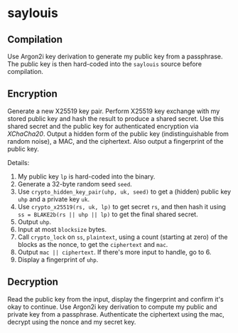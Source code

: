 saylouis
========

Compilation
-----------

Use Argon2i key derivation to generate my public key from a passphrase.
The public key is then hard-coded into the `saylouis` source before compilation.

Encryption
----------

Generate a new X25519 key pair. Perform X25519 key exchange with my stored
public key and hash the result to produce a shared secret. Use this shared
secret and the public key for authenticated encryption via *XChaCha20*. Output
a hidden form of the public key (indistinguishable from random noise), a MAC,
and the ciphertext. Also output a fingerprint of the public key.

Details:

1. My public key `lp` is hard-coded into the binary.
2. Generate a 32-byte random seed `seed`.
3. Use `crypto_hidden_key_pair(uhp, uk, seed)`
   to get a (hidden) public key `uhp` and a private key `uk`.
4. Use `crypto_x25519(rs, uk, lp)` to get secret `rs`, and then hash it using
   `ss = BLAKE2b(rs || uhp || lp)` to get the final shared secret.
5. Output `uhp`.
6. Input at most `blocksize` bytes.
7. Call `crypto_lock` on `ss`, `plaintext`, using a count
   (starting at zero) of the blocks as the nonce,
	 to get the `ciphertext` and `mac`.
8. Output `mac || ciphertext`. If there's more input to handle, go to 6.
9. Display a fingerprint of `uhp`.

Decryption
----------

Read the public key from the input, display the fingerprint and confirm it's
okay to continue. Use Argon2i key derivation to compute my public and private
key from a passphrase. Authenticate the ciphertext using the mac, decrypt using the nonce and my secret key.
